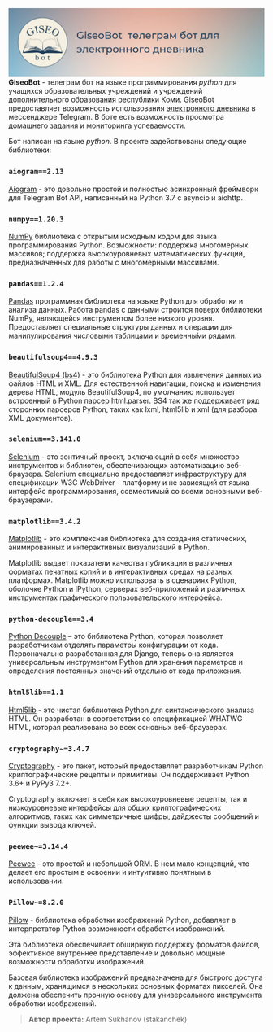 ![](data\basic\upper.png)
**GiseoBot** - телеграм бот на языке программирования *python* для учащихся образовательных учреждений и учреждений дополнительного образования республики Коми. GiseoBot предоставляет возможность использования [электронного дневника](https://giseo.rkomi.ru/) в мессенджере Telegram. В боте есть возможность просмотра домашнего задания и мониторинга успеваемости.

Бот написан на языке *python*. В проекте задействованы следующие библиотеки:

### `aiogram==2.13`

[Aiogram](https://github.com/aiogram/aiogram) - это довольно простой и полностью асинхронный фреймворк для Telegram Bot API, написанный на Python 3.7 с asyncio и aiohttp.

### `numpy==1.20.3`

[NumPy](https://github.com/numpy/numpy) библиотека с открытым исходным кодом для языка программирования Python. Возможности: поддержка многомерных массивов; поддержка высокоуровневых математических функций, предназначенных для работы с многомерными массивами.

### `pandas==1.2.4`

[Pandas](https://github.com/pandas-dev/pandas) программная библиотека на языке Python для обработки и анализа данных. Работа pandas с данными строится поверх библиотеки NumPy, являющейся инструментом более низкого уровня. Предоставляет специальные структуры данных и операции для манипулирования числовыми таблицами и временны́ми рядами.

### `beautifulsoup4==4.9.3`

[BeautifulSoup4 (bs4)](https://www.crummy.com/software/BeautifulSoup/) - это библиотека Python для извлечения данных из файлов HTML и XML. Для естественной навигации, поиска и изменения дерева HTML, модуль BeautifulSoup4, по умолчанию использует встроенный в Python парсер html.parser. BS4 так же поддерживает ряд сторонних парсеров Python, таких как lxml, html5lib и xml (для разбора XML-документов).

### `selenium==3.141.0`

[Selenium](https://github.com/SeleniumHQ/selenium/tree/trunk/py) - это зонтичный проект, включающий в себя множество инструментов и библиотек, обеспечивающих автоматизацию веб-браузера. Selenium специально предоставляет инфраструктуру для спецификации W3C WebDriver - платформу и не зависящий от языка интерфейс программирования, совместимый со всеми основными веб-браузерами.

### `matplotlib==3.4.2`

[Matplotlib](https://github.com/matplotlib/matplotlib) - это комплексная библиотека для создания статических, анимированных и интерактивных визуализаций в Python.

Matplotlib выдает показатели качества публикации в различных форматах печатных копий и в интерактивных средах на разных платформах. Matplotlib можно использовать в сценариях Python, оболочке Python и IPython, серверах веб-приложений и различных инструментах графического пользовательского интерфейса.

### `python-decouple==3.4`

[Python Decouple](https://github.com/henriquebastos/python-decouple) – это библиотека Python, которая позволяет разработчикам отделять параметры конфигурации от кода. Первоначально разработанная для Django, теперь она является универсальным инструментом Python для хранения параметров и определения постоянных значений отдельно от кода приложения.

### `html5lib==1.1`

[Html5lib](https://github.com/html5lib/html5lib-python) - это чистая библиотека Python для синтаксического анализа HTML. Он разработан в соответствии со спецификацией WHATWG HTML, которая реализована во всех основных веб-браузерах.

### `cryptography~=3.4.7`

[Cryptography](https://github.com/pyca/cryptography) - это пакет, который предоставляет разработчикам Python криптографические рецепты и примитивы. Он поддерживает Python 3.6+ и PyPy3 7.2+.

Cryptography включает в себя как высокоуровневые рецепты, так и низкоуровневые интерфейсы для общих криптографических алгоритмов, таких как симметричные шифры, дайджесты сообщений и функции вывода ключей.

### `peewee~=3.14.4`

[Peewee](https://github.com/coleifer/peewee) - это простой и небольшой ORM. В нем мало концепций, что делает его простым в освоении и интуитивно понятным в использовании. 

### `Pillow~=8.2.0`

[Pillow](https://github.com/python-pillow/Pillow) - библиотека обработки изображений Python, добавляет в интерпретатор Python возможности обработки изображений.

Эта библиотека обеспечивает обширную поддержку форматов файлов, эффективное внутреннее представление и довольно мощные возможности обработки изображений.

Базовая библиотека изображений предназначена для быстрого доступа к данным, хранящимся в нескольких основных форматах пикселей. Она должена обеспечить прочную основу для универсального инструмента обработки изображений.

> **Автор проекта:** Artem Sukhanov (stakanchek)